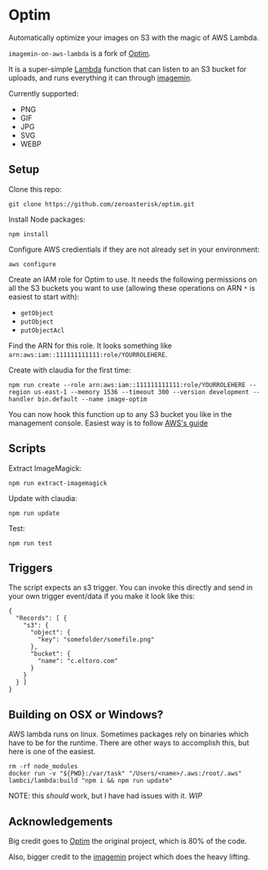 # Optim

Automatically optimize your images on S3 with the magic of AWS Lambda.

`imagemin-on-aws-lambda` is a fork of [Optim][optim].

It is a super-simple [Lambda][l] function that can listen to an S3 bucket for uploads, and runs everything it can through [imagemin][imagemin].

Currently supported:
* PNG
* GIF
* JPG
* SVG
* WEBP

## Setup

Clone this repo:

    git clone https://github.com/zeroasterisk/optim.git

Install Node packages:

    npm install

Configure AWS credientials if they are not already set in your environment:

    aws configure

Create an IAM role for Optim to use. It needs the following permissions on all the S3 buckets you want to use (allowing these operations on ARN `*` is easiest to start with):
   * `getObject`
   * `putObject`
   * `putObjectAcl`

Find the ARN for this role. It looks something like `arn:aws:iam::111111111111:role/YOURROLEHERE`.

Create with claudia for the first time:

    npm run create --role arn:aws:iam::111111111111:role/YOURROLEHERE --region us-east-1 --memory 1536 --timeout 300 --version development --handler bin.default --name image-optim

You can now hook this function up to any S3 bucket you like in the management console. Easiest way is to follow [AWS's guide][s3-evt-setup]

## Scripts

Extract ImageMagick:

    npm run extract-imagemagick

Update with claudia:

    npm run update

Test:

    npm run test

## Triggers

The script expects an s3 trigger.
You can invoke this directly and send in your own trigger event/data if you
make it look like this:

    {
      "Records": [ {
        "s3": {
          "object": {
            "key": "somefolder/somefile.png"
          },
          "bucket": {
            "name": "c.eltoro.com"
          }
        }
      } ]
    }


## Building on OSX or Windows?

AWS lambda runs on linux.
Sometimes packages rely on binaries which have to be for the runtime.
There are other ways to accomplish this, but here is one of the easiest.

    rm -rf node_modules
    docker run -v "${PWD}:/var/task" "/Users/<name>/.aws:/root/.aws" lambci/lambda:build "npm i && npm run update"

NOTE: this *should* work, but I have had issues with it. _WIP_

## Acknowledgements

Big credit goes to [Optim][optim] the original project, which is 80% of the code.

Also, bigger credit to the [imagemin][imagemin] project which does the heavy lifting.



[optim]: https://github.com/gosquared/optim
[l]: https://aws.amazon.com/lambda/
[imagemin]: https://github.com/imagemin/imagemin
[s3-evt-setup]: http://docs.aws.amazon.com/AmazonS3/latest/UG/SettingBucketNotifications.html
